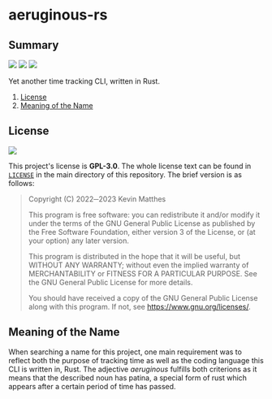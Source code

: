 <!---------------------- GNU General Public License 3.0 ------------------------
--                                                                            --
-- Copyright (C) 2023 Kevin Matthes                                           --
--                                                                            --
-- This program is free software: you can redistribute it and/or modify       --
-- it under the terms of the GNU General Public License as published by       --
-- the Free Software Foundation, either version 3 of the License, or          --
-- (at your option) any later version.                                        --
--                                                                            --
-- This program is distributed in the hope that it will be useful,            --
-- but WITHOUT ANY WARRANTY; without even the implied warranty of             --
-- MERCHANTABILITY or FITNESS FOR A PARTICULAR PURPOSE.  See the              --
-- GNU General Public License for more details.                               --
--                                                                            --
-- You should have received a copy of the GNU General Public License          --
-- along with this program.  If not, see <https://www.gnu.org/licenses/>.     --
--                                                                            --
------------------------------------------------------------------------------->

<!------------------------------------------------------------------------------
--
--  AUTHOR      Kevin Matthes
--  BRIEF       Important information regarding this project.
--  COPYRIGHT   GPL-3.0
--  DATE        2023
--  FILE        README.md
--  NOTE        See `LICENSE' for full license.
--
------------------------------------------------------------------------------->

# aeruginous-rs

## Summary

[![](https://bors.tech/images/badge_small.svg)](https://app.bors.tech/repositories/63092)
[![](https://github.com/kevinmatthes/aeruginous-rs/workflows/ci/badge.svg)](https://github.com/kevinmatthes/aeruginous-rs/workflows/ci)
[![](https://img.shields.io/github/license/kevinmatthes/aeruginous-rs)](https://github.com/kevinmatthes/aeruginous-rs)

Yet another time tracking CLI, written in Rust.

1. [License](#license)
1. [Meaning of the Name](#meaning-of-the-name)

## License

[![](https://img.shields.io/github/license/kevinmatthes/aeruginous-rs)](https://github.com/kevinmatthes/aeruginous-rs)

This project's license is **GPL-3.0**.  The whole license text can be found in
[`LICENSE`](LICENSE) in the main directory of this repository.  The brief
version is as follows:

> Copyright (C) 2022─2023 Kevin Matthes
>
> This program is free software: you can redistribute it and/or modify
> it under the terms of the GNU General Public License as published by
> the Free Software Foundation, either version 3 of the License, or
> (at your option) any later version.
>
> This program is distributed in the hope that it will be useful,
> but WITHOUT ANY WARRANTY; without even the implied warranty of
> MERCHANTABILITY or FITNESS FOR A PARTICULAR PURPOSE.  See the
> GNU General Public License for more details.
>
> You should have received a copy of the GNU General Public License
> along with this program.  If not, see <https://www.gnu.org/licenses/>.

## Meaning of the Name

When searching a name for this project, one main requirement was to reflect both
the purpose of tracking time as well as the coding language this CLI is written
in, Rust.  The adjective *aeruginous* fulfills both criterions as it means that
the described noun has patina, a special form of rust which appears after a
certain period of time has passed.

<!----------------------------------------------------------------------------->
